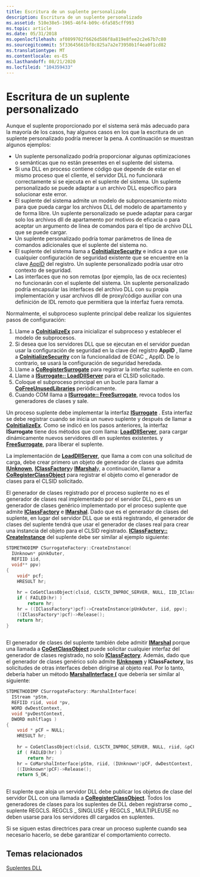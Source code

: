 ```yaml
---
title: Escritura de un suplente personalizado
description: Escritura de un suplente personalizado
ms.assetid: 510e38e5-1965-46f4-b09c-6fa585cff993
ms.topic: article
ms.date: 05/31/2018
ms.openlocfilehash: af0899702f6626d586f8a819e8fee2c2e67b7c80
ms.sourcegitcommit: 5f33645661bf8c825a7a2e73950b1f4ea0f1cd82
ms.translationtype: MT
ms.contentlocale: es-ES
ms.lasthandoff: 08/21/2020
ms.locfileid: "104359433"
---
```

# <a name="writing-a-custom-surrogate"></a>Escritura de un suplente personalizado

Aunque el suplente proporcionado por el sistema será más adecuado para la mayoría de los casos, hay algunos casos en los que la escritura de un suplente personalizado podría merecer la pena. A continuación se muestran algunos ejemplos:

-   Un suplente personalizado podría proporcionar algunas optimizaciones o semánticas que no están presentes en el suplente del sistema.
-   Si una DLL en proceso contiene código que depende de estar en el mismo proceso que el cliente, el servidor DLL no funcionará correctamente si se ejecuta en el suplente del sistema. Un suplente personalizado se puede adaptar a un archivo DLL específico para solucionar este error.
-   El suplente del sistema admite un modelo de subprocesamiento mixto para que pueda cargar los archivos DLL del modelo de apartamento y de forma libre. Un suplente personalizado se puede adaptar para cargar solo los archivos dll de apartamento por motivos de eficacia o para aceptar un argumento de línea de comandos para el tipo de archivo DLL que se puede cargar.
-   Un suplente personalizado podría tomar parámetros de línea de comandos adicionales que el suplente del sistema no.
-   El suplente del sistema llama a [**CoInitializeSecurity**](/windows/desktop/api/combaseapi/nf-combaseapi-coinitializesecurity) e indica a que use cualquier configuración de seguridad existente que se encuentre en la clave [AppID](appid-key.md) del registro. Un suplente personalizado podría usar otro contexto de seguridad.
-   Las interfaces que no son remotas (por ejemplo, las de ocx recientes) no funcionarán con el suplente del sistema. Un suplente personalizado podría encapsular las interfaces del archivo DLL con su propia implementación y usar archivos dll de proxy/código auxiliar con una definición de IDL remoto que permitiera que la interfaz fuera remota.

Normalmente, el subproceso suplente principal debe realizar los siguientes pasos de configuración:

1.  Llame a [**CoInitializeEx**](/windows/desktop/api/combaseapi/nf-combaseapi-coinitializeex) para inicializar el subproceso y establecer el modelo de subprocesos.
2.  Si desea que los servidores DLL que se ejecutan en el servidor puedan usar la configuración de seguridad en la clave del registro **AppID** , llame a [**CoInitializeSecurity**](/windows/desktop/api/combaseapi/nf-combaseapi-coinitializesecurity) con la funcionalidad de EOAC \_ AppID. De lo contrario, se usará la configuración de seguridad heredada.
3.  Llame a [**CoRegisterSurrogate**](/windows/desktop/api/combaseapi/nf-combaseapi-coregistersurrogate) para registrar la interfaz suplente en com.
4.  Llame a [**ISurrogate:: LoadDllServer**](/windows/win32/api/objidlbase/nf-objidlbase-isurrogate-loaddllserver) para el CLSID solicitado.
5.  Coloque el subproceso principal en un bucle para llamar a [**CoFreeUnusedLibraries**](/windows/desktop/api/combaseapi/nf-combaseapi-cofreeunusedlibraries) periódicamente.
6.  Cuando COM llama a [**ISurrogate:: FreeSurrogate**](/windows/win32/api/objidlbase/nf-objidlbase-isurrogate-freesurrogate), revoca todos los generadores de clases y sale.

Un proceso suplente debe implementar la interfaz [**ISurrogate**](/windows/win32/api/objidlbase/nn-objidlbase-isurrogate) . Esta interfaz se debe registrar cuando se inicia un nuevo suplente y después de llamar a [**CoInitializeEx**](/windows/desktop/api/combaseapi/nf-combaseapi-coinitializeex). Como se indicó en los pasos anteriores, la interfaz **ISurrogate** tiene dos métodos que com llama: [**LoadDllServer**](/windows/win32/api/objidlbase/nf-objidlbase-isurrogate-loaddllserver), para cargar dinámicamente nuevos servidores dll en suplentes existentes. y [**FreeSurrogate**](/windows/win32/api/objidlbase/nf-objidlbase-isurrogate-freesurrogate), para liberar el suplente.

La implementación de [**LoadDllServer**](/windows/win32/api/objidlbase/nf-objidlbase-isurrogate-loaddllserver), que llama a com con una solicitud de carga, debe crear primero un objeto de generador de clases que admita [**IUnknown**](/windows/desktop/api/Unknwn/nn-unknwn-iunknown), [**IClassFactory**](/windows/win32/api/unknwn/nn-unknwn-iclassfactory)y [**IMarshal**](/windows/win32/api/objidlbase/nn-objidlbase-imarshal)y, a continuación, llamar a [**CoRegisterClassObject**](/windows/desktop/api/combaseapi/nf-combaseapi-coregisterclassobject) para registrar el objeto como el generador de clases para el CLSID solicitado.

El generador de clases registrado por el proceso suplente no es el generador de clases real implementado por el servidor DLL, pero es un generador de clases genérico implementado por el proceso suplente que admite [**IClassFactory**](/windows/win32/api/unknwn/nn-unknwn-iclassfactory) e [**IMarshal**](/windows/win32/api/objidlbase/nn-objidlbase-imarshal). Dado que es el generador de clases del suplente, en lugar del servidor DLL que se está registrando, el generador de clases del suplente tendrá que usar el generador de clases real para crear una instancia del objeto para el CLSID registrado. [**IClassFactory:: CreateInstance**](/windows/desktop/api/Unknwn/nf-unknwn-iclassfactory-createinstance) del suplente debe ser similar al ejemplo siguiente:


```C++
STDMETHODIMP CSurrogateFactory::CreateInstance(
  IUnknown* pUnkOuter, 
  REFIID iid, 
  void** ppv)
{
    void* pcf;
    HRESULT hr;
 
    hr = CoGetClassObject(clsid, CLSCTX_INPROC_SERVER, NULL, IID_IClassFactory, &pcf);
    if ( FAILED(hr) )
        return hr;
    hr = ((IClassFactory*)pcf)->CreateInstance(pUnkOuter, iid, ppv);
    ((IClassFactory*)pcf)->Release();
    return hr;
}
 
```



El generador de clases del suplente también debe admitir [**IMarshal**](/windows/win32/api/objidlbase/nn-objidlbase-imarshal) porque una llamada a [**CoGetClassObject**](/windows/desktop/api/combaseapi/nf-combaseapi-cogetclassobject) puede solicitar cualquier interfaz del generador de clases registrado, no solo [**IClassFactory**](/windows/win32/api/unknwn/nn-unknwn-iclassfactory). Además, dado que el generador de clases genérico solo admite [**IUnknown**](/windows/desktop/api/Unknwn/nn-unknwn-iunknown) y **IClassFactory**, las solicitudes de otras interfaces deben dirigirse al objeto real. Por lo tanto, debería haber un método [**MarshalInterface (**](/windows/win32/api/objidlbase/nf-objidlbase-imarshal-marshalinterface) que debería ser similar al siguiente:


```C++
STDMETHODIMP CSurrogateFactory::MarshalInterface(
  IStream *pStm,  
  REFIID riid, void *pv, 
  WORD dwDestContext, 
  void *pvDestContext, 
  DWORD mshlflags )
{   
    void * pCF = NULL;
    HRESULT hr;
 
    hr = CoGetClassObject(clsid, CLSCTX_INPROC_SERVER, NULL, riid, &pCF);
    if ( FAILED(hr) )
        return hr;   
    hr = CoMarshalInterface(pStm, riid, (IUnknown*)pCF, dwDestContext, pvDestContext,  mshlflags);
    ((IUnknown*)pCF)->Release();
    return S_OK;
 
```



El suplente que aloja un servidor DLL debe publicar los objetos de clase del servidor DLL con una llamada a [**CoRegisterClassObject**](/windows/desktop/api/combaseapi/nf-combaseapi-coregisterclassobject). Todos los generadores de clases para los suplentes de DLL deben registrarse como \_ suplente REGCLS. REGCLS \_ SINGLUSE y REGCLS \_ MULTIPLEUSE no deben usarse para los servidores dll cargados en suplentes.

Si se siguen estas directrices para crear un proceso suplente cuando sea necesario hacerlo, se debe garantizar el comportamiento correcto.

## <a name="related-topics"></a>Temas relacionados

<dl> <dt>

[Suplentes DLL](dll-surrogates.md)
</dt> </dl>

 

 